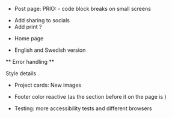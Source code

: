 * Post page:
PRIO: - code block breaks on small screens
 - Add sharing to socials 
 - Add print ?

* Home page
 - English and Swedish version 

 ** Error handling **



Style details
* Project cards: New images
* Footer color reactive (as the section before it on the page is ) 

* Testing: more accessibility tests and different browsers
